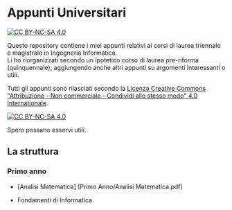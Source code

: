 # Appunti Universitari
[![CC BY-NC-SA 4.0][cc-by-nc-sa-shield]][cc-by-nc-sa]

Questo repository contiene i miei appunti relativi ai corsi di laurea triennale e magistrale in Ingegneria Informatica.  
Li ho riorganizzati secondo un ipotetico corso di laurea pre-riforma (quinquennale), aggiungendo anche altri appunti su argomenti interessanti o utili.


Tutti gli appunti sono rilasciati secondo la 
[Licenza Creative Commons "Attribuzione - Non commerciale - Condividi allo stesso modo" 4.0 Internationale][cc-by-nc-sa].

[![CC BY-NC-SA 4.0][cc-by-nc-sa-image]][cc-by-nc-sa]

[cc-by-nc-sa]: http://creativecommons.org/licenses/by-nc-sa/4.0/
[cc-by-nc-sa-image]: https://licensebuttons.net/l/by-nc-sa/4.0/88x31.png
[cc-by-nc-sa-shield]: https://img.shields.io/badge/License-CC%20BY--NC--SA%204.0-lightgrey.svg

Spero possano esservi utili.

## La struttura
### Primo anno
* [Analisi Matematica] (Primo Anno/Analisi Matematica.pdf)
<!-- * Geometria e Combinatoria -->
<!-- * Chimica -->
<!-- * Fisica -->
<!-- * Probabilità e Statistica -->
* Fondamenti di Informatica
<!-- * Laboratorio di Programmazione -->
<!-- * Inglese -->

<!-- ### Secondo anno
* Algoritmi e Strutture Dati
* Elettrotecnica ed Elettronica
* Calcolatori Elettronici e Reti Logiche
* Fondamenti di Automatica
* Programmazione Orientata agli Oggetti
* Analisi dei Sistemi ad Eventi
* Ricerca Operativa

### Terzo anno
* Sistemi Operativi
* Fondamenti di Telecomunicazioni
* Basi di Dati
* Reti di Calcolatori e Infrastrutture
* Programmazione Funzionale
* Analisi e Progettazione Software
* Sistemi Informativi sul Web
* Gestione dei Progetti

### Quarto Anno
* Informatica Teorica
* Economia Applicata all'Ingegneria
* Diritto dell'Informatica
* Intelligenza Artificiale (Data Science)
* Architetture dei Sistemi Software (Programmazione)
* Cybersecurity (Programmazione, Reti)
* Programmazione Logica (Programmazione)
* Programmazione Concorrente e Distribuita (Programmazione, Reti)
* Mobile Computing (Programmazione, Reti, Grafica)

### Quinto Anno
* Big Data (Data Science)
* Grafica Computazionale (Grafica)
* Bioinformatica (Biotech)
* Gestione dei Sistemi Informativi
* Sistemi Quantistici per l'Informatica
* Visualizzazione delle Informazioni 
-->

<!---
### Corsi a scelta
* Storia dell'Integrazione Europea
* Elementi di Fisiologia Umana
* Filosofia dell'Ingegneria
* Economia degli Intermediari Finanziari
* Diritto Pubblico
* Diritto Privato
* Diritto dei Mercati Finanziari
* Diritto dei Consumi
* Macroeconomia
* Matematica Finanziaria
* Diritto dell'Unione Europea
-->